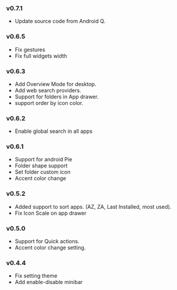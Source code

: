 ### v0.7.1
*   Update source code from Android Q.


### v0.6.5
*   Fix gestures
*   Fix full widgets width

### v0.6.3
*   Add Overview Mode for desktop.
*   Add web search providers.
*   Support for folders in App drawer.
*   support order by icon color.

### v0.6.2
*   Enable global search in all apps

### v0.6.1
*   Support for android Pie
*   Folder shape support
*   Set folder custom icon
*   Accent color change

### v0.5.2
*   Added support to sort apps. (AZ, ZA, Last Installed, most used).
*   Fix Icon Scale on app drawer

### v0.5.0
*   Support for Quick actions.
*   Accent color change setting.

### v0.4.4
*   Fix setting theme
*   Add enable-disable minibar